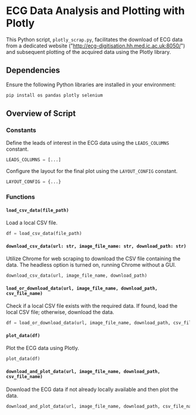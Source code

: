 # ECG Data Analysis and Plotting with Plotly

This Python script, `plotly_scrap.py`, facilitates the download of ECG data from a dedicated website ("http://ecg-digitisation.hh.med.ic.ac.uk:8050/") and subsequent plotting of the acquired data using the Plotly library.

## Dependencies

Ensure the following Python libraries are installed in your environment:

```bash
pip install os pandas plotly selenium
```

## Overview of Script

### Constants

Define the leads of interest in the ECG data using the `LEADS_COLUMNS` constant.

```python
LEADS_COLUMNS = [...]
```

Configure the layout for the final plot using the `LAYOUT_CONFIG` constant.

```python
LAYOUT_CONFIG = {...}
```

### Functions

#### `load_csv_data(file_path)`

Load a local CSV file.

```python
df = load_csv_data(file_path)
```

#### `download_csv_data(url: str, image_file_name: str, download_path: str)`

Utilize Chrome for web scraping to download the CSV file containing the data. The headless option is turned on, running Chrome without a GUI.

```python
download_csv_data(url, image_file_name, download_path)
```

#### `load_or_download_data(url, image_file_name, download_path, csv_file_name)`

Check if a local CSV file exists with the required data. If found, load the local CSV file; otherwise, download the data.

```python
df = load_or_download_data(url, image_file_name, download_path, csv_file_name)
```

#### `plot_data(df)`

Plot the ECG data using Plotly.

```python
plot_data(df)
```

#### `download_and_plot_data(url, image_file_name, download_path, csv_file_name)`

Download the ECG data if not already locally available and then plot the data.

```python
download_and_plot_data(url, image_file_name, download_path, csv_file_name)
```
